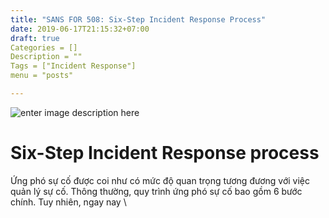 ```yaml
---
title: "SANS FOR 508: Six-Step Incident Response Process"
date: 2019-06-17T21:15:32+07:00
draft: true
Categories = []
Description = ""
Tags = ["Incident Response"]
menu = "posts"

---
```


![enter image description here](https://vnstrawhat.github.io/images/ir-step.png)
# Six-Step Incident Response process
Ứng phó sự cố được coi như có mức độ quan trọng tương đương với việc quản lý sự cố.  Thông thường, quy trình ứng phó sự cố bao gồm 6 bước chính. Tuy nhiên, ngay nay \
<!--stackedit_data:
eyJoaXN0b3J5IjpbMTgxMTYzOTQxOSwtNzM1NDQ5NzA3XX0=
-->